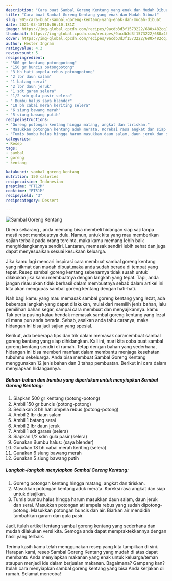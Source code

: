 ```yaml
---
description: "Cara buat Sambal Goreng Kentang yang enak dan Mudah Dibuat"
title: "Cara buat Sambal Goreng Kentang yang enak dan Mudah Dibuat"
slug: 905-cara-buat-sambal-goreng-kentang-yang-enak-dan-mudah-dibuat
date: 2021-03-18T10:06:10.181Z
image: https://img-global.cpcdn.com/recipes/9acdb3d3f1573222/680x482cq70/sambal-goreng-kentang-foto-resep-utama.jpg
thumbnail: https://img-global.cpcdn.com/recipes/9acdb3d3f1573222/680x482cq70/sambal-goreng-kentang-foto-resep-utama.jpg
cover: https://img-global.cpcdn.com/recipes/9acdb3d3f1573222/680x482cq70/sambal-goreng-kentang-foto-resep-utama.jpg
author: Hester Ingram
ratingvalue: 4.3
reviewcount: 5
recipeingredient:
- "500 gr kentang potongpotong"
- "150 gr buncis potongpotong"
- "3 bh hati ampela rebus potongpotong"
- "2 lbr daun salam"
- "1 batang serai"
- "2 lbr daun jeruk"
- "1 sdt garam selera"
- "1/2 sdm gula pasir selera"
- " Bumbu halus saya blender"
- "18 bh cabai merah keriting selera"
- "6 siung bawang merah"
- "5 siung bawang putih"
recipeinstructions:
- "Goreng potongan kentang hingga matang, angkat dan tiriskan."
- "Masukkan potongan kentang aduk merata. Koreksi rasa angkat dan siap untuk disajikan."
- "Tumis bumbu halus hingga harum masukkan daun salam, daun jeruk dan serai. Masukkan potongan ati ampela rebus yang sudah dipotong-potong. Masukkan potongan buncis dan air. Biarkan air mendidih tambahkan garam dan gula pasir."
categories:
- Resep
tags:
- sambal
- goreng
- kentang

katakunci: sambal goreng kentang 
nutrition: 150 calories
recipecuisine: Indonesian
preptime: "PT12M"
cooktime: "PT51M"
recipeyield: "3"
recipecategory: Dessert

---
```



![Sambal Goreng Kentang](https://img-global.cpcdn.com/recipes/9acdb3d3f1573222/680x482cq70/sambal-goreng-kentang-foto-resep-utama.jpg)

Di era  sekarang , anda memang bisa membeli hidangan siap saji tanpa mesti repot membuatnya dulu. Namun, untuk kita yang mau memberikan sajian terbaik pada orang tercinta, maka kamu memang lebih baik menghidangkannya sendiri. Lantaran, memasak sendiri lebih sehat dan juga dapat menyesuaikan sesuai kesukaan keluarga.

Jika kamu lagi mencari inspirasi cara membuat sambal goreng kentang yang nikmat dan mudah dibuat,maka anda sudah berada di tempat yang tepat. Resep sambal goreng kentang  sebenarnya tidak susah untuk dilakukan jika kamu membuatnya dengan langkah yang tepat. Tapi, anda jangan risau akan tidak berhasil dalam membuatnya 
sebab dalam artikel ini kita akan mengupas sambal goreng kentang dengan hati-hati.  



Nah bagi kamu yang mau memasak sambal goreng kentang yang lezat, ada beberapa langkah yang dapat dilakukan, mulai dari memilih jenis bahan, lalu pemilihan bahan segar, sampai cara membuat dan menyajikannya. kamu Tak perlu pusing kalau hendak memasak sambal goreng kentang yang lezat di mana pun anda berada. Sebab, asalkan anda  tahu caranya, maka hidangan ini bisa jadi sajian yang spesial.

Berikut, ada beberapa tips dan trik dalam memasak caramembuat sambal goreng kentang yang siap dihidangkan. Kali ini, mari kita coba buat sambal goreng kentang sendiri di rumah. Tetap dengan bahan yang sederhana, hidangan ini bisa memberi manfaat dalam membantu menjaga kesehatan tubuhmu sekeluarga. Anda bisa membuat Sambal Goreng Kentang menggunakan 12 jenis bahan dan 3 tahap pembuatan. Berikut ini cara dalam menyiapkan hidangannya.

<!--inarticleads1-->

##### Bahan-bahan dan bumbu yang diperlukan untuk menyiapkan Sambal Goreng Kentang:

1. Siapkan 500 gr kentang (potong-potong)
1. Ambil 150 gr buncis (potong-potong)
1. Sediakan 3 bh hati ampela rebus (potong-potong)
1. Ambil 2 lbr daun salam
1. Ambil 1 batang serai
1. Ambil 2 lbr daun jeruk
1. Ambil 1 sdt garam (selera)
1. Siapkan 1/2 sdm gula pasir (selera)
1. Gunakan  Bumbu halus: (saya blender)
1. Gunakan 18 bh cabai merah keriting (selera)
1. Gunakan 6 siung bawang merah
1. Gunakan 5 siung bawang putih




<!--inarticleads2-->

##### Langkah-langkah menyiapkan Sambal Goreng Kentang:

1. Goreng potongan kentang hingga matang, angkat dan tiriskan.
1. Masukkan potongan kentang aduk merata. Koreksi rasa angkat dan siap untuk disajikan.
1. Tumis bumbu halus hingga harum masukkan daun salam, daun jeruk dan serai. Masukkan potongan ati ampela rebus yang sudah dipotong-potong. Masukkan potongan buncis dan air. Biarkan air mendidih tambahkan garam dan gula pasir.




Jadi, itulah artikel tentang  sambal goreng kentang  yang sederhana dan mudah dilakukan versi kita. Semoga anda dapat mempraktekkannya dengan hasil yang terbaik. 

Terima kasih kamu telah menggunakan resep yang kita tampilkan di sini. Harapan kami, resep  Sambal Goreng Kentang yang mudah di atas dapat membantu Anda menyiapkan makanan yang enak untuk keluarga/teman ataupun menjadi ide dalam berjualan makanan. Bagaimana? Gampang kan? Itulah cara menyiapkan sambal goreng kentang yang bisa Anda kerjakan di rumah. Selamat mencoba!

